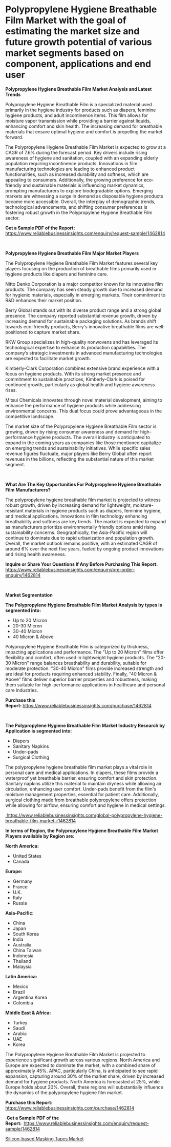 <p><h1>Polypropylene Hygiene Breathable Film Market with the goal of estimating the market size and future growth potential of various market segments based on component, applications and end user</h1></p><p><strong>Polypropylene Hygiene Breathable Film Market Analysis and Latest Trends</strong></p>
<p><p>Polypropylene Hygiene Breathable Film is a specialized material used primarily in the hygiene industry for products such as diapers, feminine hygiene products, and adult incontinence items. This film allows for moisture vapor transmission while providing a barrier against liquids, enhancing comfort and skin health. The increasing demand for breathable materials that ensure optimal hygiene and comfort is propelling the market forward.</p><p>The Polypropylene Hygiene Breathable Film Market is expected to grow at a CAGR of 7.6% during the forecast period. Key drivers include rising awareness of hygiene and sanitation, coupled with an expanding elderly population requiring incontinence products. Innovations in film manufacturing technologies are leading to enhanced product functionalities, such as increased durability and softness, which are appealing to consumers. Additionally, the growing preference for eco-friendly and sustainable materials is influencing market dynamics, prompting manufacturers to explore biodegradable options. Emerging markets are witnessing a surge in demand as disposable hygiene products become more accessible. Overall, the interplay of demographic trends, technological advancements, and shifting consumer preferences is fostering robust growth in the Polypropylene Hygiene Breathable Film sector.</p></p>
<p><strong>Get a Sample PDF of the Report:&nbsp;</strong> <a href="https://www.reliablebusinessinsights.com/enquiry/request-sample/1462814?utm_campaign=2094&utm_medium=2&utm_source=Github&utm_content=ia&utm_term=03022025&utm_id=polypropylene-hygiene-breathable-film">https://www.reliablebusinessinsights.com/enquiry/request-sample/1462814</a></p>
<p>&nbsp;</p>
<p><strong>Polypropylene Hygiene Breathable Film Major Market Players</strong></p>
<p><p>The Polypropylene Hygiene Breathable Film Market features several key players focusing on the production of breathable films primarily used in hygiene products like diapers and feminine care. </p><p>Nitto Denko Corporation is a major competitor known for its innovative film products. The company has seen steady growth due to increased demand for hygienic materials, especially in emerging markets. Their commitment to R&D enhances their market position.</p><p>Berry Global stands out with its diverse product range and a strong global presence. The company reported substantial revenue growth, driven by increasing demand for sustainable packaging solutions. As brands shift towards eco-friendly products, Berry's innovative breathable films are well-positioned to capture market share.</p><p>RKW Group specializes in high-quality nonwovens and has leveraged its technological expertise to enhance its production capabilities. The company’s strategic investments in advanced manufacturing technologies are expected to facilitate market growth.</p><p>Kimberly-Clark Corporation combines extensive brand experience with a focus on hygiene products. With its strong market presence and commitment to sustainable practices, Kimberly-Clark is poised for continued growth, particularly as global health and hygiene awareness rises.</p><p>Mitsui Chemicals innovates through novel material development, aiming to enhance the performance of hygiene products while addressing environmental concerns. This dual focus could prove advantageous in the competitive landscape.</p><p>The market size of the Polypropylene Hygiene Breathable Film sector is growing, driven by rising consumer awareness and demand for high-performance hygiene products. The overall industry is anticipated to expand in the coming years as companies like those mentioned capitalize on emerging trends and sustainability initiatives. While specific sales revenue figures fluctuate, major players like Berry Global often report revenues in the billions, reflecting the substantial nature of this market segment.</p></p>
<p>&nbsp;</p>
<p><strong>What Are The Key Opportunities For Polypropylene Hygiene Breathable Film Manufacturers?</strong></p>
<p><p>The polypropylene hygiene breathable film market is projected to witness robust growth, driven by increasing demand for lightweight, moisture-resistant materials in hygiene products such as diapers, feminine hygiene, and medical applications. Innovations in film technology enhancing breathability and softness are key trends. The market is expected to expand as manufacturers prioritize environmentally friendly options amid rising sustainability concerns. Geographically, the Asia-Pacific region will continue to dominate due to rapid urbanization and population growth. Overall, the market outlook remains positive, with an estimated CAGR of around 6% over the next five years, fueled by ongoing product innovations and rising health awareness.</p></p>
<p><strong>Inquire or Share Your Questions If Any Before Purchasing This Report:</strong> <a href="https://www.reliablebusinessinsights.com/enquiry/pre-order-enquiry/1462814?utm_campaign=2094&utm_medium=2&utm_source=Github&utm_content=ia&utm_term=03022025&utm_id=polypropylene-hygiene-breathable-film">https://www.reliablebusinessinsights.com/enquiry/pre-order-enquiry/1462814</a></p>
<p>&nbsp;</p>
<p><strong>Market Segmentation</strong></p>
<p><strong>The Polypropylene Hygiene Breathable Film Market Analysis by types is segmented into:</strong></p>
<p><ul><li>Up to 20 Micron</li><li>20-30 Micron</li><li>30-40 Micron</li><li>40 Micron & Above</li></ul></p>
<p><p>Polypropylene Hygiene Breathable Film is categorized by thickness, impacting applications and performance. The "Up to 20 Micron" films offer flexibility and comfort, often used in lightweight hygiene products. The "20-30 Micron" range balances breathability and durability, suitable for moderate protection. "30-40 Micron" films provide increased strength and are ideal for products requiring enhanced stability. Finally, "40 Micron & Above" films deliver superior barrier properties and robustness, making them suitable for high-performance applications in healthcare and personal care industries.</p></p>
<p><strong>Purchase this Report:&nbsp;</strong><a href="https://www.reliablebusinessinsights.com/purchase/1462814?utm_campaign=2094&utm_medium=2&utm_source=Github&utm_content=ia&utm_term=03022025&utm_id=polypropylene-hygiene-breathable-film">https://www.reliablebusinessinsights.com/purchase/1462814</a></p>
<p>&nbsp;</p>
<p><strong>The Polypropylene Hygiene Breathable Film Market Industry Research by Application is segmented into:</strong></p>
<p><ul><li>Diapers</li><li>Sanitary Napkins</li><li>Under-pads</li><li>Surgical Clothing</li></ul></p>
<p><p>The polypropylene hygiene breathable film market plays a vital role in personal care and medical applications. In diapers, these films provide a waterproof yet breathable barrier, ensuring comfort and skin protection. Sanitary napkins utilize this material to maintain dryness while allowing air circulation, enhancing user comfort. Under-pads benefit from the film's moisture management properties, essential for patient care. Additionally, surgical clothing made from breathable polypropylene offers protection while allowing for airflow, ensuring comfort and hygiene in medical settings.</p></p>
<p><a href="https://www.reliablebusinessinsights.com/global-polypropylene-hygiene-breathable-film-market-r1462814?utm_campaign=2094&utm_medium=2&utm_source=Github&utm_content=ia&utm_term=03022025&utm_id=polypropylene-hygiene-breathable-film">&nbsp;https://www.reliablebusinessinsights.com/global-polypropylene-hygiene-breathable-film-market-r1462814</a></p>
<p><strong>In terms of Region, the Polypropylene Hygiene Breathable Film Market Players available by Region are:</strong></p>
<p>
    <p> <strong> North America: </strong>
        <ul>
            <li>United States</li>
            <li>Canada</li>
        </ul>
        </p> 
    <p> <strong> Europe: </strong>
        <ul>
            <li>Germany</li>
            <li>France</li>
            <li>U.K.</li>
            <li>Italy</li>
            <li>Russia</li>
        </ul>
        </p> 
    <p> <strong> Asia-Pacific: </strong>
        <ul>
            <li>China</li>
            <li>Japan</li>
            <li>South Korea</li>
            <li>India</li>
            <li>Australia</li>
            <li>China Taiwan</li>
            <li>Indonesia</li>
            <li>Thailand</li>
            <li>Malaysia</li>
        </ul>
        </p> 
    <p> <strong> Latin America: </strong>
        <ul>
            <li>Mexico</li>
            <li>Brazil</li>
            <li>Argentina Korea</li>
            <li>Colombia</li>
        </ul>
        </p> 
    <p> <strong> Middle East & Africa: </strong>
        <ul>
            <li>Turkey</li>
            <li>Saudi</li>
            <li>Arabia</li>
            <li>UAE</li>
            <li>Korea</li>
        </ul>
    </p>
    </p>
<p><p>The Polypropylene Hygiene Breathable Film Market is projected to experience significant growth across various regions. North America and Europe are expected to dominate the market, with a combined share of approximately 45%. APAC, particularly China, is anticipated to see rapid expansion, capturing around 30% of the market share, driven by increased demand for hygiene products. North America is forecasted at 25%, while Europe holds about 20%. Overall, these regions will substantially influence the dynamics of the polypropylene hygiene film market.</p></p>
<p><strong>Purchase this Report: </strong><a href="https://www.reliablebusinessinsights.com/purchase/1462814?utm_campaign=2094&utm_medium=2&utm_source=Github&utm_content=ia&utm_term=03022025&utm_id=polypropylene-hygiene-breathable-film">https://www.reliablebusinessinsights.com/purchase/1462814</a></p>
<p>&nbsp;<strong>Get a Sample PDF of the Report:&nbsp;&nbsp;</strong><a href="https://www.reliablebusinessinsights.com/enquiry/request-sample/1462814?utm_campaign=2094&utm_medium=2&utm_source=Github&utm_content=ia&utm_term=03022025&utm_id=polypropylene-hygiene-breathable-film">https://www.reliablebusinessinsights.com/enquiry/request-sample/1462814</a></p>
<p><strong></strong></p>
<p><p><a href="https://github.com/DixieGrimes/Market-Research-Report-List-1/blob/main/silicon-based-masking-tapes-market.md?utm_campaign=2094&utm_medium=2&utm_source=Github&utm_content=ia&utm_term=03022025&utm_id=polypropylene-hygiene-breathable-film">Silicon-based Masking Tapes Market</a></p></p>